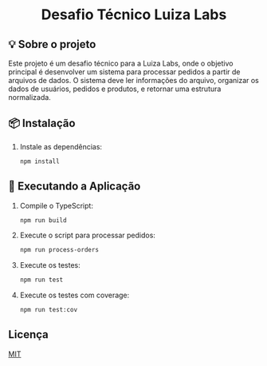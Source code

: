 <h1 style="text-align: center;">Desafio Técnico Luiza Labs</h1>

## :bulb: Sobre o projeto

Este projeto é um desafio técnico para a Luiza Labs, onde o objetivo principal é desenvolver um sistema para processar pedidos a partir de arquivos de dados. O sistema deve ler informações do arquivo, organizar os dados de usuários, pedidos e produtos, e retornar uma estrutura normalizada.

## 📦 Instalação

1. Instale as dependências:
   ```bash
   npm install

## 🚀 Executando a Aplicação

1. Compile o TypeScript:
   ```bash
   npm run build

2. Execute o script para processar pedidos:
   ```bash
   npm run process-orders

3. Execute os testes:
   ```bash
   npm run test

4. Execute os testes com coverage:
   ```bash
   npm run test:cov

## Licença

[MIT](https://choosealicense.com/licenses/mit/)
